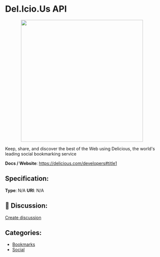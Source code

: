 # Del.Icio.Us API
<p align="center">
    <img width="400" src="https://raw.githubusercontent.com/apis-list/apis-list/apis/del-icio-us-api/logo_256x256.png" />
</p>

Keep, share, and discover the best of the Web using Delicious, the world's leading social bookmarking service

**Docs / Website**: https://delicious.com/developers#title1

## Specification:
**Type**:  N/A 
**URI**:  N/A 

## 💬 Discussion:
[Create discussion](link)

## Categories:
- [Bookmarks](https://github.com/apis-list/apis-list#bookmarks)
- [Social](https://github.com/apis-list/apis-list#social)





